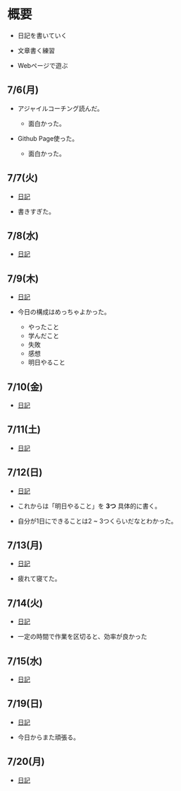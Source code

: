 
# 概要

* 日記を書いていく

* 文章書く練習

* Webページで遊ぶ

## 7/6(月)

* アジャイルコーチング読んだ。
  * 面白かった。

* Github Page使った。
  * 面白かった。

## 7/7(火)

* [日記](./07_07.md)

* 書きすぎた。

## 7/8(水)

* [日記](./07_08.md)


## 7/9(木)

* [日記](./07_09.md)

* 今日の構成はめっちゃよかった。
  * やったこと
  * 学んだこと
  * 失敗
  * 感想
  * 明日やること

## 7/10(金)

* [日記](./07_10.md)

## 7/11(土)

* [日記](./07_11.md)

## 7/12(日)

* [日記](./07_12.md)

* これからは「明日やること」を **3つ** 具体的に書く。

* 自分が1日にできることは2 ~ 3つくらいだなとわかった。

## 7/13(月)

* [日記](./07_13.md)

* 疲れて寝てた。

## 7/14(火)

* [日記](./07_14.md)

* 一定の時間で作業を区切ると、効率が良かった

## 7/15(水)

* [日記](./07_15.md)

## 7/19(日)

* [日記](./07_19.md)

* 今日からまた頑張る。

## 7/20(月)

* [日記](./07_20.md)
